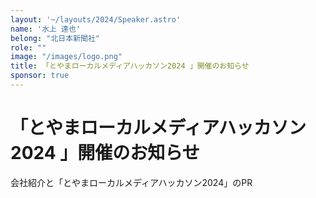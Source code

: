 ```yaml
---
layout: '~/layouts/2024/Speaker.astro'
name: '水上 達也'
belong: "北日本新聞社"
role: ""
image: "/images/logo.png"
title: 「とやまローカルメディアハッカソン2024 」開催のお知らせ
sponsor: true
---
```


# 「とやまローカルメディアハッカソン2024 」開催のお知らせ

会社紹介と「とやまローカルメディアハッカソン2024」のPR
